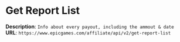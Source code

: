 # Get Report List

**Description**: `Info about every payout, including the ammout & date` \
**URL**: `https://www.epicgames.com/affiliate/api/v2/get-report-list`
